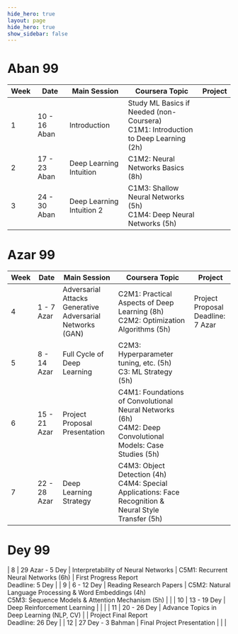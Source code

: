 ```yaml
---
hide_hero: true
layout: page
hide_hero: true
show_sidebar: false
---
```


# Aban 99

| Week 	| Date	| Main Session 	| Coursera Topic | Project 	|
|------|------|------|-----|-----|
| 1 | 10 - 16 Aban | Introduction	| Study ML Basics if Needed (non-Coursera)<br>C1M1: Introduction to Deep Learning (2h) 	|  	|
| 2 | 17 - 23 Aban | Deep Learning Intuition	| C1M2: Neural Networks Basics (8h)	|  	|
| 3 | 24 - 30 Aban | Deep Learning Intuition 2	| C1M3: Shallow Neural Networks (5h)<br>C1M4: Deep Neural Networks (5h)	|  	|

# Azar 99

| Week 	| Date	| Main Session 	| Coursera Topic | Project 	|
|------|------|------|-----|-----|
| 4 | 1 - 7 Azar | Adversarial Attacks<br>Generative Adversarial Networks (GAN)	| C2M1: Practical Aspects of Deep Learning (8h)<br>C2M2: Optimization Algorithms (5h)	| Project Proposal<br>Deadline: 7 Azar 	|
| 5 | 8 - 14 Azar | Full Cycle of Deep Learning	| C2M3: Hyperparameter tuning, etc. (5h)<br>C3: ML Strategy (5h)	|  	|
| 6 | 15 - 21 Azar | Project Proposal Presentation	| C4M1: Foundations of Convolutional Neural Networks (6h)<br>C4M2: Deep Convolutional Models: Case Studies (5h) 	|  	|
| 7 | 22 - 28 Azar | Deep Learning Strategy	| C4M3: Object Detection (4h)<br>C4M4: Special Applications: Face Recognition & Neural Style Transfer (5h) 	|  	|

# Dey 99
| 8 | 29 Azar - 5 Dey | Interpretability of Neural Networks	| C5M1: Recurrent Neural Networks (6h) 	| First Progress Report<br>Deadline: 5 Dey 	|
| 9 | 6 - 12 Dey | Reading Research Papers	| C5M2: Natural Language Processing & Word Embeddings (4h)<br>C5M3: Sequence Models & Attention Mechanism	(5h) |  	|
| 10 | 13 - 19 Dey | Deep Reinforcement Learning	| 	|  	|
| 11 | 20 - 26 Dey | Advance Topics in Deep Learning (NLP, CV)	|  	| Project Final Report<br>Deadline: 26 Dey 	|
| 12 | 27 Dey - 3 Bahman | Final Project Presentation	|  	|  	|
